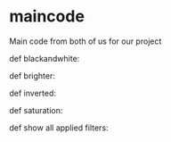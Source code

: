 # maincode
Main code from both of us for our project

def blackandwhite:

def brighter:

def inverted:

def saturation:

def show all applied filters:

